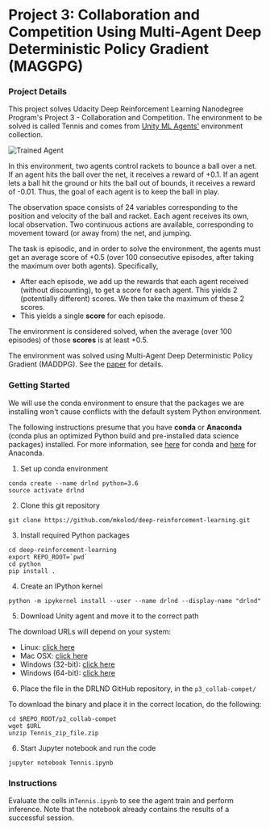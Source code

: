 [//]: # (Image References)

[image1]: https://user-images.githubusercontent.com/10624937/42135623-e770e354-7d12-11e8-998d-29fc74429ca2.gif "Trained Agent"


# Project 3: Collaboration and Competition Using Multi-Agent Deep Deterministic Policy Gradient (MAGGPG)

### Project Details

This project solves Udacity Deep Reinforcement Learning Nanodegree Program's Project 3 - Collaboration and Competition. The environment to be solved is called Tennis and comes from [Unity ML Agents'](https://github.com/Unity-Technologies/ml-agents/blob/master/docs/Learning-Environment-Examples.md) environment collection.

![Trained Agent][image1]

In this environment, two agents control rackets to bounce a ball over a net. If an agent hits the ball over the net, it receives a reward of +0.1. If an agent lets a ball hit the ground or hits the ball out of bounds, it receives a reward of -0.01. Thus, the goal of each agent is to keep the ball in play.

The observation space consists of 24 variables corresponding to the position and velocity of the ball and racket. Each agent receives its own, local observation. Two continuous actions are available, corresponding to movement toward (or away from) the net, and jumping.

The task is episodic, and in order to solve the environment, the agents must get an average score of +0.5 (over 100 consecutive episodes, after taking the maximum over both agents). Specifically,

-   After each episode, we add up the rewards that each agent received (without discounting), to get a score for each agent. This yields 2 (potentially different) scores. We then take the maximum of these 2 scores.
-   This yields a single  **score**  for each episode.

The environment is considered solved, when the average (over 100 episodes) of those  **scores**  is at least +0.5.

The environment was solved using Multi-Agent Deep Deterministic Policy Gradient (MADDPG). See the [paper](https://arxiv.org/pdf/1706.02275.pdf) for details.

### Getting Started

We will use the conda environment to ensure that the packages we are installing won't cause conflicts with the default system Python environment.

The following instructions presume that you have **conda** or **Anaconda** (conda plus an optimized Python build and pre-installed data science packages) installed. For more information, see [here](https://conda.io/docs/user-guide/install/index.html) for conda and [here](https://www.anaconda.com/download/) for Anaconda.

1) Set up conda environment

```
conda create --name drlnd python=3.6
source activate drlnd
```

2) Clone this git repository

```git clone https://github.com/mkolod/deep-reinforcement-learning.git```

3) Install required Python packages

```
cd deep-reinforcement-learning
export REPO_ROOT=`pwd`
cd python
pip install .
```

4) Create an IPython kernel

```
python -m ipykernel install --user --name drlnd --display-name "drlnd"
```

5) Download Unity agent and move it to the correct path

The download URLs will depend on your system:

- Linux: [click here](https://s3-us-west-1.amazonaws.com/udacity-drlnd/P3/Tennis/Tennis_Linux.zip)
- Mac OSX: [click here](https://s3-us-west-1.amazonaws.com/udacity-drlnd/P3/Tennis/Tennis.app.zip)
- Windows (32-bit): [click here](https://s3-us-west-1.amazonaws.com/udacity-drlnd/P3/Tennis/Tennis_Windows_x86.zip)
- Windows (64-bit): [click here](https://s3-us-west-1.amazonaws.com/udacity-drlnd/P3/Tennis/Tennis_Windows_x86_64.zip)
    

6. Place the file in the DRLND GitHub repository, in the `p3_collab-compet/`

To download the binary and place it in the correct location, do the following:
```
cd $REPO_ROOT/p2_collab-compet
wget $URL
unzip Tennis_zip_file.zip
```

6) Start Jupyter notebook and run the code

```
jupyter notebook Tennis.ipynb
```

   

### Instructions

Evaluate the cells in`Tennis.ipynb` to see the agent train and perform inference. Note that the notebook already contains the results of a successful session.
